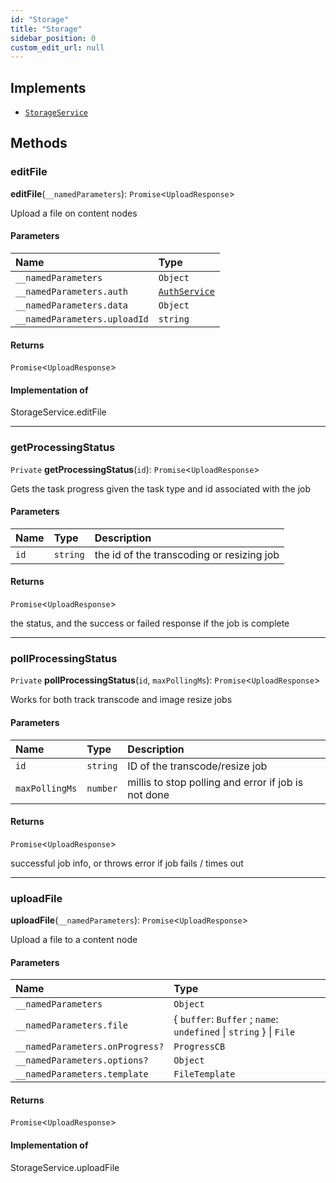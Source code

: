 ```yaml
---
id: "Storage"
title: "Storage"
sidebar_position: 0
custom_edit_url: null
---
```


## Implements

- [`StorageService`](../modules.md#storageservice)

## Methods

### editFile

**editFile**(`__namedParameters`): `Promise`<`UploadResponse`\>

Upload a file on content nodes

#### Parameters

| Name | Type |
| :------ | :------ |
| `__namedParameters` | `Object` |
| `__namedParameters.auth` | [`AuthService`](../modules.md#authservice) |
| `__namedParameters.data` | `Object` |
| `__namedParameters.uploadId` | `string` |

#### Returns

`Promise`<`UploadResponse`\>

#### Implementation of

StorageService.editFile

___

### getProcessingStatus

`Private` **getProcessingStatus**(`id`): `Promise`<`UploadResponse`\>

Gets the task progress given the task type and id associated with the job

#### Parameters

| Name | Type | Description |
| :------ | :------ | :------ |
| `id` | `string` | the id of the transcoding or resizing job |

#### Returns

`Promise`<`UploadResponse`\>

the status, and the success or failed response if the job is complete

___

### pollProcessingStatus

`Private` **pollProcessingStatus**(`id`, `maxPollingMs`): `Promise`<`UploadResponse`\>

Works for both track transcode and image resize jobs

#### Parameters

| Name | Type | Description |
| :------ | :------ | :------ |
| `id` | `string` | ID of the transcode/resize job |
| `maxPollingMs` | `number` | millis to stop polling and error if job is not done |

#### Returns

`Promise`<`UploadResponse`\>

successful job info, or throws error if job fails / times out

___

### uploadFile

**uploadFile**(`__namedParameters`): `Promise`<`UploadResponse`\>

Upload a file to a content node

#### Parameters

| Name | Type |
| :------ | :------ |
| `__namedParameters` | `Object` |
| `__namedParameters.file` | { `buffer`: `Buffer` ; `name`: `undefined` \| `string`  } \| `File` |
| `__namedParameters.onProgress?` | `ProgressCB` |
| `__namedParameters.options?` | `Object` |
| `__namedParameters.template` | `FileTemplate` |

#### Returns

`Promise`<`UploadResponse`\>

#### Implementation of

StorageService.uploadFile
